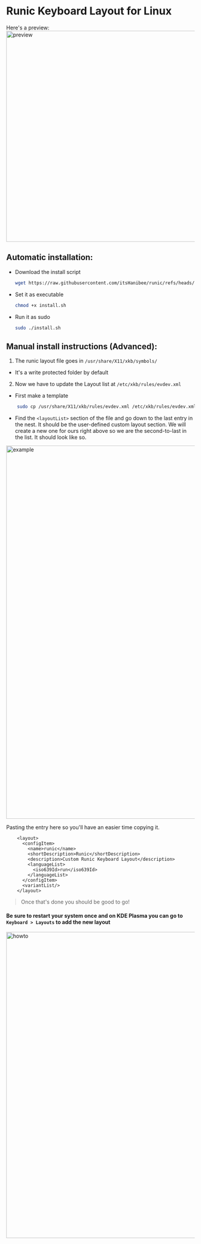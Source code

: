 # Runic Keyboard Layout for Linux

Here's a preview:
<img width="1793" height="563" alt="preview" src="https://github.com/user-attachments/assets/4c545e31-8e3e-44ac-a38f-2c7f7ab73970" />


## Automatic installation: 
- Download the install script
  ```bash
  wget https://raw.githubusercontent.com/itsHanibee/runic/refs/heads/main/install.sh
  ```
- Set it as executable
  ```bash
  chmod +x install.sh
  ```
- Run it as sudo
  ```bash
  sudo ./install.sh
  ```
  
## Manual install instructions (Advanced):
1. The runic layout file goes in `/usr/share/X11/xkb/symbols/`
- It's a write protected folder by default
 
2. Now we have to update the Layout list at `/etc/xkb/rules/evdev.xml`
- First make a template
```bash
    sudo cp /usr/share/X11/xkb/rules/evdev.xml /etc/xkb/rules/evdev.xml
```
- Find the `<layoutList>` section of the file and go down to the last entry in the nest. It should be the user-defined custom layout section. We will create a new one for ours right above so we are the second-to-last in the list. It should look like so.
<img width="1054" height="996" alt="example" src="https://github.com/user-attachments/assets/bec75a3b-c1cb-4086-93ef-d313479adcbd" />

Pasting the entry here so you'll have an easier time copying it.
```
    <layout>
      <configItem>
        <name>runic</name>
        <shortDescription>Runic</shortDescription>
        <description>Custom Runic Keyboard Layout</description>
        <languageList>
          <iso639Id>run</iso639Id>
        </languageList>
      </configItem>
      <variantList/>
    </layout>
```
> Once that's done you should be good to go!

#### Be sure to restart your system once and on KDE Plasma you can go to `Keyboard > Layouts` to add the new layout
<img width="1117" height="817" alt="howto" src="https://github.com/user-attachments/assets/84012078-c7ba-4604-8781-42441ecdd3f2" />

